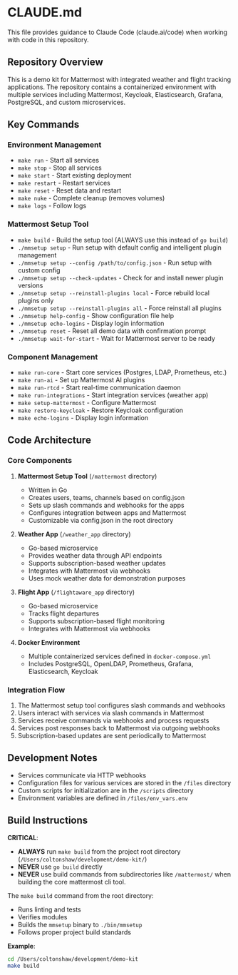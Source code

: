 # CLAUDE.md

This file provides guidance to Claude Code (claude.ai/code) when working with code in this repository.

## Repository Overview

This is a demo kit for Mattermost with integrated weather and flight tracking applications. The repository contains a containerized environment with multiple services including Mattermost, Keycloak, Elasticsearch, Grafana, PostgreSQL, and custom microservices.

## Key Commands

### Environment Management
- `make run` - Start all services
- `make stop` - Stop all services
- `make start` - Start existing deployment
- `make restart` - Restart services
- `make reset` - Reset data and restart
- `make nuke` - Complete cleanup (removes volumes)
- `make logs` - Follow logs

### Mattermost Setup Tool
- `make build` - Build the setup tool (ALWAYS use this instead of `go build`)
- `./mmsetup setup` - Run setup with default config and intelligent plugin management
- `./mmsetup setup --config /path/to/config.json` - Run setup with custom config
- `./mmsetup setup --check-updates` - Check for and install newer plugin versions
- `./mmsetup setup --reinstall-plugins local` - Force rebuild local plugins only
- `./mmsetup setup --reinstall-plugins all` - Force reinstall all plugins
- `./mmsetup help-config` - Show configuration file help
- `./mmsetup echo-logins` - Display login information
- `./mmsetup reset` - Reset all demo data with confirmation prompt
- `./mmsetup wait-for-start` - Wait for Mattermost server to be ready

### Component Management
- `make run-core` - Start core services (Postgres, LDAP, Prometheus, etc.)
- `make run-ai` - Set up Mattermost AI plugins
- `make run-rtcd` - Start real-time communication daemon
- `make run-integrations` - Start integration services (weather app)
- `make setup-mattermost` - Configure Mattermost
- `make restore-keycloak` - Restore Keycloak configuration
- `make echo-logins` - Display login information

## Code Architecture

### Core Components

1. **Mattermost Setup Tool** (`/mattermost` directory)
   - Written in Go
   - Creates users, teams, channels based on config.json
   - Sets up slash commands and webhooks for the apps
   - Configures integration between apps and Mattermost
   - Customizable via config.json in the root directory

2. **Weather App** (`/weather_app` directory)
   - Go-based microservice
   - Provides weather data through API endpoints
   - Supports subscription-based weather updates
   - Integrates with Mattermost via webhooks
   - Uses mock weather data for demonstration purposes

3. **Flight App** (`/flightaware_app` directory)
   - Go-based microservice
   - Tracks flight departures
   - Supports subscription-based flight monitoring
   - Integrates with Mattermost via webhooks

4. **Docker Environment**
   - Multiple containerized services defined in `docker-compose.yml`
   - Includes PostgreSQL, OpenLDAP, Prometheus, Grafana, Elasticsearch, Keycloak

### Integration Flow

1. The Mattermost setup tool configures slash commands and webhooks
2. Users interact with services via slash commands in Mattermost
3. Services receive commands via webhooks and process requests
4. Services post responses back to Mattermost via outgoing webhooks
5. Subscription-based updates are sent periodically to Mattermost

## Development Notes

- Services communicate via HTTP webhooks
- Configuration files for various services are stored in the `/files` directory
- Custom scripts for initialization are in the `/scripts` directory
- Environment variables are defined in `/files/env_vars.env`

## Build Instructions

**CRITICAL**: 
- **ALWAYS** run `make build` from the project root directory (`/Users/coltonshaw/development/demo-kit/`)
- **NEVER** use `go build` directly 
- **NEVER** use build commands from subdirectories like `/mattermost/` when building the core mattermost cli tool.

The `make build` command from the root directory:
- Runs linting and tests
- Verifies modules
- Builds the `mmsetup` binary to `./bin/mmsetup`
- Follows proper project build standards

**Example**:
```bash
cd /Users/coltonshaw/development/demo-kit
make build
```